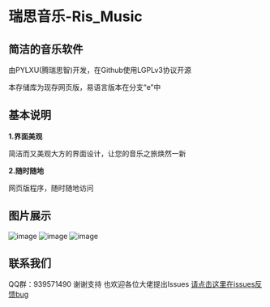 # 瑞思音乐-Ris_Music
## 简洁的音乐软件
由PYLXU(腾瑞思智)开发，在Github使用LGPLv3协议开源

本存储库为现存网页版，易语言版本在分支“e”中

## 基本说明
**1.界面美观**

简洁而又美观大方的界面设计，让您的音乐之旅焕然一新

**2.随时随地**

网页版程序，随时随地访问


## 图片展示

![image](https://github.com/user-attachments/assets/15fdd645-f1f4-48c7-8209-f28e33387a6d)
![image](https://github.com/user-attachments/assets/efefd501-1df6-4476-b78a-521916f3318b)
![image](https://github.com/user-attachments/assets/ac18a9e6-848a-4330-b297-7b34bcae56b4)


## 联系我们
QQ群：939571490
谢谢支持 也欢迎各位大佬提出Issues
[请点击这里在issues反馈bug](https://github.com/PYLXU/Ris_Music/issues)
